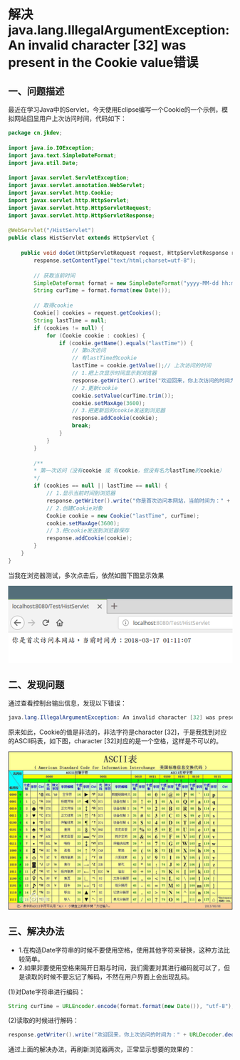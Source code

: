 # 解决java.lang.IllegalArgumentException: An invalid character [32] was present in the Cookie value错误

## 一、问题描述

最近在学习Java中的Servlet，今天使用Eclipse编写一个Cookie的一个示例，模拟网站回显用户上次访问时间，代码如下：

```java
package cn.jkdev;

import java.io.IOException;
import java.text.SimpleDateFormat;
import java.util.Date;

import javax.servlet.ServletException;
import javax.servlet.annotation.WebServlet;
import javax.servlet.http.Cookie;
import javax.servlet.http.HttpServlet;
import javax.servlet.http.HttpServletRequest;
import javax.servlet.http.HttpServletResponse;

@WebServlet("/HistServlet")
public class HistServlet extends HttpServlet {

    public void doGet(HttpServletRequest request, HttpServletResponse response) throws ServletException, IOException {
        response.setContentType("text/html;charset=utf-8");

        // 获取当前时间
        SimpleDateFormat format = new SimpleDateFormat("yyyy-MM-dd hh:mm:ss");
        String curTime = format.format(new Date());

        // 取得cookie
        Cookie[] cookies = request.getCookies();
        String lastTime = null;
        if (cookies != null) {
            for (Cookie cookie : cookies) {
                if (cookie.getName().equals("lastTime")) {
                    // 第n次访问
                    // 有lastTime的cookie
                    lastTime = cookie.getValue();// 上次访问的时间
                    // 1.把上次显示时间显示到浏览器
                    response.getWriter().write("欢迎回来，你上次访问的时间为：" + lastTime + ",当前时间为：" + curTime);
                    // 2.更新cookie
                    cookie.setValue(curTime.trim());
                    cookie.setMaxAge(3600);
                    // 3.把更新后的cookie发送到浏览器
                    response.addCookie(cookie);
                    break;
                }
            }
        }

        /**
        * 第一次访问（没有cookie 或 有cookie，但没有名为lastTime的cookie）
        */
        if (cookies == null || lastTime == null) {
            // 1.显示当前时间到浏览器
            response.getWriter().write("你是首次访问本网站，当前时间为：" + curTime);
            // 2.创建Cookie对象
            Cookie cookie = new Cookie("lastTime", curTime);
            cookie.setMaxAge(3600);
            // 3.把cookie发送到浏览器保存
            response.addCookie(cookie);
        }
    }
}
```

当我在浏览器测试，多次点击后，依然如图下图显示效果

![01](../img/02-01.png)

## 二、发现问题

通过查看控制台输出信息，发现以下错误：

```java
java.lang.IllegalArgumentException: An invalid character [32] was present in the Cookie value
```

原来如此，Cookie的值是非法的，非法字符是character [32]，于是我找到对应的ASCII码表，如下图，character [32]对应的是一个空格，这样是不可以的。

![ASCII.jpg](../img/02-02.jpeg)

## 三、解决办法

- 1.在构造Date字符串的时候不要使用空格，使用其他字符来替换，这种方法比较简单。
- 2.如果非要使用空格来隔开日期与时间，我们需要对其进行编码就可以了，但是读取的时候不要忘记了解码，不然在用户界面上会出现乱码。

(1)对Date字符串进行编码：

```java
String curTime = URLEncoder.encode(format.format(new Date()), "utf-8");
```

(2)读取的时候进行解码：

```java
response.getWriter().write("欢迎回来，你上次访问的时间为：" + URLDecoder.decode(lastTime, "utf-8") + ",当前时间为：" + URLDecoder.decode(curTime, "utf-8"));
```

通过上面的解决办法，再刷新浏览器两次，正常显示想要的效果的：
